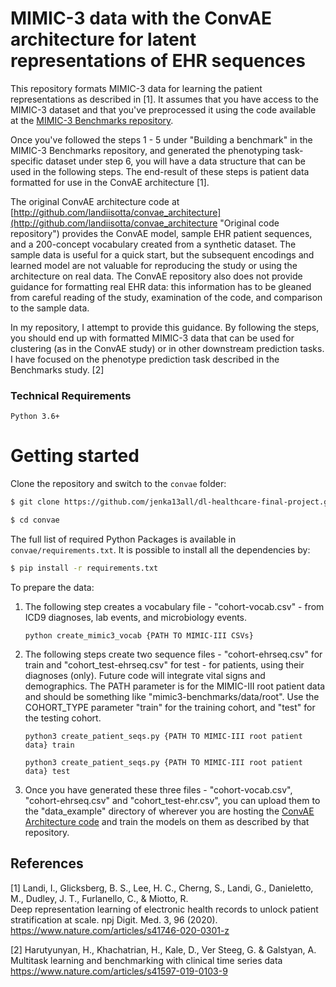 # MIMIC-3 data with the ConvAE architecture for latent representations of EHR sequences

This repository formats MIMIC-3 data for learning the patient representations as described in [1].
It assumes that you have access to the MIMIC-3 dataset and that you've preprocessed it using the code
available at the [MIMIC-3 Benchmarks repository](https://github.com/YerevaNN/mimic3-benchmarks).

Once you've followed the steps 1 - 5 under "Building a benchmark" in the MIMIC-3 Benchmarks repository, 
and generated the phenotyping task-specific dataset under step 6, you will have a data structure 
that can be used in the following steps. The end-result of these steps is patient data formatted for use in
the ConvAE architecture [1].

The original ConvAE architecture code at [http://github.com/landiisotta/convae_architecture](http://github.com/landiisotta/convae_architecture "Original code repository")
provides the ConvAE model, sample EHR patient sequences, and a 200-concept vocabulary created 
from a synthetic dataset. The sample data is useful for a quick start, but the subsequent encodings and
learned model are not valuable for reproducing the study or using the architecture on real data. 
The ConvAE repository also does not provide guidance for formatting real EHR data: this information has to
be gleaned from careful reading of the study, examination of the code, and comparison to the sample data.

In my repository, I attempt to provide this guidance. By following the steps, you should end up with formatted
MIMIC-3 data that can be used for clustering (as in the ConvAE study) or in other downstream prediction tasks. 
I have focused on the phenotype prediction task described in the Benchmarks study. [2]

### Technical Requirements

```
Python 3.6+

```

# Getting started
Clone the repository and switch to the `convae` folder:

```bash
$ git clone https://github.com/jenka13all/dl-healthcare-final-project.git

$ cd convae
```

The full list of required Python Packages is available in `convae/requirements.txt`. It is possible
to install all the dependencies by:

```bash
$ pip install -r requirements.txt 
```

To prepare the data:

1. The following step creates a vocabulary file - "cohort-vocab.csv" - from ICD9 diagnoses, lab events, and
   microbiology events.
   
       python create_mimic3_vocab {PATH TO MIMIC-III CSVs}

2. The following steps create two sequence files - "cohort-ehrseq.csv" for train and "cohort_test-ehrseq.csv" for test - 
   for patients, using their diagnoses (only). Future code will integrate vital signs 
   and demographics. The PATH parameter is for the MIMIC-III root patient data and should be something like 
   "mimic3-benchmarks/data/root". Use the COHORT_TYPE parameter "train" for the training cohort, and "test" for the
   testing cohort.

       python3 create_patient_seqs.py {PATH TO MIMIC-III root patient data} train

       python3 create_patient_seqs.py {PATH TO MIMIC-III root patient data} test

3. Once you have generated these three files - "cohort-vocab.csv", "cohort-ehrseq.csv" and "cohort_test-ehr.csv",
   you can upload them to the "data_example" directory of wherever you are hosting the 
   [ConvAE Architecture code](http://github.com/landiisotta/convae_architecture) 
   and train the models on them as described by that repository. 

## References

[1] Landi, I., Glicksberg, B. S., Lee, H. C., Cherng, S., Landi, G., Danieletto, M., Dudley, J. T., Furlanello, C., & Miotto, R. 
<br>Deep representation learning of electronic health records to unlock patient stratification at scale. npj Digit. Med. 3, 96 (2020).
<br>https://www.nature.com/articles/s41746-020-0301-z


[2] Harutyunyan, H., Khachatrian, H., Kale, D., Ver Steeg, G. & Galstyan, A. 
<br>Multitask learning and benchmarking with clinical time series data
<br>https://www.nature.com/articles/s41597-019-0103-9
